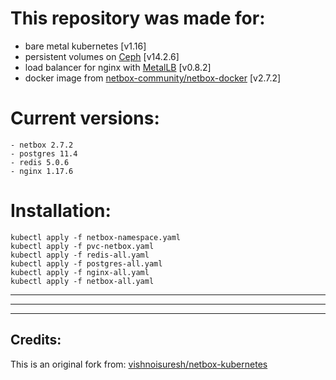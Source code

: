 # This repository was made for:
- bare metal kubernetes [v1.16]
- persistent volumes on [Ceph](https://docs.ceph.com/docs/master/rbd/rbd-kubernetes/) [v14.2.6]
- load balancer for nginx with [MetalLB](https://github.com/danderson/metallb) [v0.8.2]
- docker image from [netbox-community/netbox-docker](https://github.com/netbox-community/netbox-docker) [v2.7.2]

# Current versions:

```
- netbox 2.7.2
- postgres 11.4
- redis 5.0.6
- nginx 1.17.6
```

# Installation:

```
kubectl apply -f netbox-namespace.yaml
kubectl apply -f pvc-netbox.yaml 
kubectl apply -f redis-all.yaml
kubectl apply -f postgres-all.yaml
kubectl apply -f nginx-all.yaml
kubectl apply -f netbox-all.yaml
```

***
***
***

## Credits:

This is an original fork from: [vishnoisuresh/netbox-kubernetes](https://github.com/vishnoisuresh/netbox-kubernetes)
